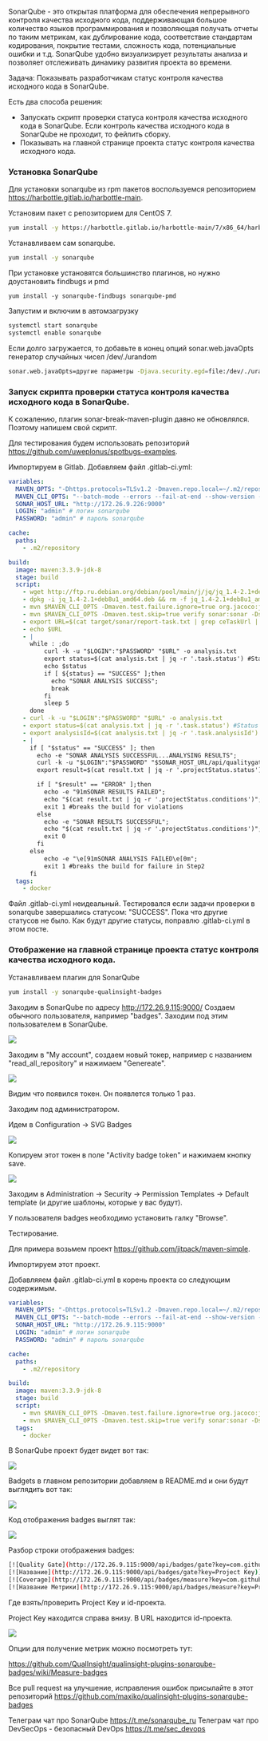 SonarQube - это открытая платформа для обеспечения непрерывного контроля качества исходного кода, поддерживающая большое количество языков программирования и позволяющая получать отчеты по таким метрикам, как дублирование кода, соответствие стандартам кодирования, покрытие тестами, сложность кода, потенциальные ошибки и т.д. SonarQube удобно визуализирует результаты анализа и позволяет отслеживать динамику развития проекта во времени.

Задача: Показывать разработчикам статус контроля качества исходного кода в SonarQube.

Есть два способа решения:

- Запускать скрипт проверки статуса контроля качества исходного кода в SonarQube. Если контроль качества исходного кода в SonarQube не проходит, то фейлить сборку.
- Показывать на главной странице проекта статус контроля качества исходного кода.


### Установка SonarQube

Для установки sonarqube из rpm пакетов воспользуемся репозиторием https://harbottle.gitlab.io/harbottle-main.

Установим пакет с репозиторием для CentOS 7.

```bash
yum install -y https://harbottle.gitlab.io/harbottle-main/7/x86_64/harbottle-main-release.rpm
```

Устанавливаем сам sonarqube.

```bash
yum install -y sonarqube
```

При установке установятся большинство плагинов, но нужно доустановить findbugs и pmd

```
yum install -y sonarqube-findbugs sonarqube-pmd
```

Запустим и включим в автомзагрузку

```bash
systemctl start sonarqube
systemctl enable sonarqube
```

Если долго загружается, то добавьте в конец опций sonar.web.javaOpts генератор случайных чисел /dev/./urandom

```bash
sonar.web.javaOpts=другие параметры -Djava.security.egd=file:/dev/./urandom
```

### Запуск скрипта проверки статуса контроля качества исходного кода в SonarQube.

К сожалению, плагин sonar-break-maven-plugin давно не обновлялся. Поэтому напишем свой скрипт.

Для тестирования будем использовать репозиторий https://github.com/uweplonus/spotbugs-examples.

Импортируем в Gitlab. Добавляем файл .gitlab-ci.yml:

```yaml
variables:
  MAVEN_OPTS: "-Dhttps.protocols=TLSv1.2 -Dmaven.repo.local=~/.m2/repository -Dorg.slf4j.simpleLogger.log.org.apache.maven.cli.transfer.Slf4jMavenTransferListener=WARN -Dorg.slf4j.simpleLogger.showDateTime=true -Djava.awt.headless=true"
  MAVEN_CLI_OPTS: "--batch-mode --errors --fail-at-end --show-version -DinstallAtEnd=true -DdeployAtEnd=true"
  SONAR_HOST_URL: "http://172.26.9.226:9000"
  LOGIN: "admin" # логин sonarqube
  PASSWORD: "admin" # пароль sonarqube

cache:
  paths:
    - .m2/repository

build:
  image: maven:3.3.9-jdk-8
  stage: build
  script:
    - wget http://ftp.ru.debian.org/debian/pool/main/j/jq/jq_1.4-2.1+deb8u1_amd64.deb
    - dpkg -i jq_1.4-2.1+deb8u1_amd64.deb && rm -f jq_1.4-2.1+deb8u1_amd64.deb || true
    - mvn $MAVEN_CLI_OPTS -Dmaven.test.failure.ignore=true org.jacoco:jacoco-maven-plugin:0.8.5:prepare-agent clean verify org.jacoco:jacoco-maven-plugin:0.8.5:report
    - mvn $MAVEN_CLI_OPTS -Dmaven.test.skip=true verify sonar:sonar -Dsonar.host.url=$SONAR_HOST_URL -Dsonar.login=$LOGIN -Dsonar.password=$PASSWORD -Dsonar.gitlab.project_id=$CI_PROJECT_PATH -Dsonar.gitlab.commit_sha=$CI_COMMIT_SHA -Dsonar.gitlab.ref_name=$CI_COMMIT_REF_NAME
    - export URL=$(cat target/sonar/report-task.txt | grep ceTaskUrl | cut -c11- ) #URL where report gets stored
    - echo $URL
    - |
      while : ;do
          curl -k -u "$LOGIN":"$PASSWORD" "$URL" -o analysis.txt
          export status=$(cat analysis.txt | jq -r '.task.status') #Status as SUCCESS, CANCELED, IN_PROGRESS or FAILED
          echo $status
          if [ ${status} == "SUCCESS" ];then
            echo "SONAR ANALYSIS SUCCESS";
            break
          fi
          sleep 5
      done
    - curl -k -u "$LOGIN":"$PASSWORD" "$URL" -o analysis.txt
    - export status=$(cat analysis.txt | jq -r '.task.status') #Status as SUCCESS, CANCELED or FAILED
    - export analysisId=$(cat analysis.txt | jq -r '.task.analysisId') #Get the analysis Id
    - |
      if [ "$status" == "SUCCESS" ]; then
        echo -e "SONAR ANALYSIS SUCCESSFUL...ANALYSING RESULTS";
        curl -k -u "$LOGIN":"$PASSWORD" "$SONAR_HOST_URL/api/qualitygates/project_status?analysisId=$analysisId" -o result.txt; #Analysis result like critical, major and minor issues
        export result=$(cat result.txt | jq -r '.projectStatus.status');

        if [ "$result" == "ERROR" ];then
          echo -e "91mSONAR RESULTS FAILED";
          echo "$(cat result.txt | jq -r '.projectStatus.conditions')"; #prints the critical, major and minor violations
          exit 1 #breaks the build for violations
        else
          echo -e "SONAR RESULTS SUCCESSFUL";
          echo "$(cat result.txt | jq -r '.projectStatus.conditions')";
          exit 0
        fi
      else
          echo -e "\e[91mSONAR ANALYSIS FAILED\e[0m";
          exit 1 #breaks the build for failure in Step2
      fi
  tags:
    - docker
```

Файл .gitlab-ci.yml неидеальный. Тестировался если задачи проверки в sonarqube завершались статусом: "SUCCESS". Пока что другие статусов не было. Как будут другие статусы, поправлю .gitlab-ci.yml  в этом посте.

### Отображение на главной странице проекта статус контроля качества исходного кода.

Устанавливаем плагин для SonarQube

```bash
yum install -y sonarqube-qualinsight-badges
```

Заходим в SonarQube по адресу http://172.26.9.115:9000/
Создаем обычного пользователя, например "badges".
Заходим под этим пользователем в SonarQube.

![](https://habrastorage.org/webt/sh/py/jh/shpyjhemnnulcw9kbrxakwza1lu.png)

Заходим в "My account", создаем новый токер, например с названием "read_all_repository" и нажимаем "Genereate".

![](https://habrastorage.org/webt/a4/mm/qi/a4mmqitdr2mlbbspaxvlosm_0ty.png)

Видим что появился токен. Он появлется только 1 раз.

Заходим под администратором.

Идем в Configuration -> SVG Badges

![](https://habrastorage.org/webt/_1/la/oz/_1laozdzrcqevucvlg6fkvzws_s.png)

Копируем этот токен в поле "Activity badge token" и нажимаем кнопку save.

![](https://habrastorage.org/webt/--/4z/rd/--4zrd1ngsyoiek-ecv6wbh_qjw.png)

Заходим в Administration -> Security -> Permission Templates -> Default template (и другие шаблоны, которые у вас будут).

У пользователя badges необходимо установить галку "Browse".

Тестирование.

Для примера возьмем проект <https://github.com/jitpack/maven-simple>.

Импортируем этот проект. 

Добавляяем файл .gitlab-ci.yml в корень проекта со следующим содержимым.

```yaml
variables:
  MAVEN_OPTS: "-Dhttps.protocols=TLSv1.2 -Dmaven.repo.local=~/.m2/repository -Dorg.slf4j.simpleLogger.log.org.apache.maven.cli.transfer.Slf4jMavenTransferListener=WARN -Dorg.slf4j.simpleLogger.showDateTime=true -Djava.awt.headless=true"
  MAVEN_CLI_OPTS: "--batch-mode --errors --fail-at-end --show-version -DinstallAtEnd=true -DdeployAtEnd=true"
  SONAR_HOST_URL: "http://172.26.9.115:9000"
  LOGIN: "admin" # логин sonarqube
  PASSWORD: "admin" # пароль sonarqube

cache:
  paths:
    - .m2/repository

build:
  image: maven:3.3.9-jdk-8
  stage: build
  script:
    - mvn $MAVEN_CLI_OPTS -Dmaven.test.failure.ignore=true org.jacoco:jacoco-maven-plugin:0.8.5:prepare-agent clean verify org.jacoco:jacoco-maven-plugin:0.8.5:report
    - mvn $MAVEN_CLI_OPTS -Dmaven.test.skip=true verify sonar:sonar -Dsonar.host.url=$SONAR_HOST_URL -Dsonar.login=$LOGIN -Dsonar.password=$PASSWORD -Dsonar.gitlab.project_id=$CI_PROJECT_PATH -Dsonar.gitlab.commit_sha=$CI_COMMIT_SHA -Dsonar.gitlab.ref_name=$CI_COMMIT_REF_NAME
  tags:
    - docker
```

В SonarQube проект будет видет вот так:

![](https://habrastorage.org/webt/8h/do/cz/8hdoczabrifcatucgmkh9wnanm4.png)

Badgets в главном репозитории добавляем в README.md и они будут выглядить вот так:

![](https://habrastorage.org/webt/nj/0x/kx/nj0xkxvt8uyfjwpyf1f7s_ruh-g.png)



Код отображения badges выглят так:

![](https://habrastorage.org/webt/nl/ue/7r/nlue7rfncrql2b-r7w_fon3fxoo.png)

Разбор строки отображения badges:

```bash
[![Quality Gate](http://172.26.9.115:9000/api/badges/gate?key=com.github.jitpack:maven-simple)](http://172.26.9.115:9000/dashboard?id=com.github.jitpack%3Amaven-simple)
[![Название](http://172.26.9.115:9000/api/badges/gate?key=Project Key)](http://172.26.9.115:9000/dashboard?id=id-проекта)
[![Coverage](http://172.26.9.115:9000/api/badges/measure?key=com.github.jitpack:maven-simple&metric=coverage)](http://172.26.9.115:9000/dashboard?id=com.github.jitpack%3Amaven-simple)
[![Название Метрики](http://172.26.9.115:9000/api/badges/measure?key=Project Key&metric=МЕТРИКА)](http://172.26.9.115:9000/dashboard?id=id-проекта)
```

Где взять/проверить Project Key и id-проекта.

Project Key находится справа внизу. В URL находится id-проекта.

![](https://habrastorage.org/webt/ur/_x/3x/ur_x3xctww3smxq5c8exxbad2b0.png)

Опции для получение метрик можно посмотреть тут:

https://github.com/QualInsight/qualinsight-plugins-sonarqube-badges/wiki/Measure-badges

Все pull request на улучшение, исправления ошибок присылайте в этот репозиторий <https://github.com/maxiko/qualinsight-plugins-sonarqube-badges>

Телеграм чат про SonarQube https://t.me/sonarqube_ru
Телеграм чат про DevSecOps - безопасный DevOps https://t.me/sec_devops
